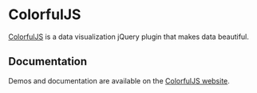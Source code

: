 # ColorfulJS

[ColorfulJS](http://lkurtz.com/colorful) is a data visualization jQuery plugin that makes data beautiful.

## Documentation
Demos and documentation are available on the [ColorfulJS website](http://lkurtz.com/colorful).